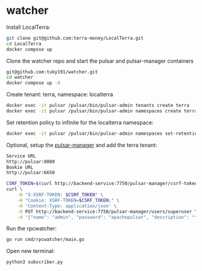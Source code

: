 # watcher

Install LocalTerra:

```sh
git clone git@github.com:terra-money/LocalTerra.git
cd LocalTerra
docker compose up
```


Clone the watcher repo and start the pulsar and pulsar-manager containers

```sh
git@github.com:tuky191/watcher.git
cd watcher
docker compose up -d
```

Create tenant: terra, namespace: localterra

```sh
docker exec -it pulsar /pulsar/bin/pulsar-admin tenants create terra
docker exec -it pulsar /pulsar/bin/pulsar-admin namespaces create terra/localterra
```

Set retention policy to infinite for the localterra namespace:

```sh
docker exec -it pulsar /pulsar/bin/pulsar-admin namespaces set-retention terra/localterra --time -1 --size -1
```


Optional, setup the [pulsar-manager](https://github.com/apache/pulsar-manager)  and add the terra tenant:

```sh
Service URL
http://pulsar:8080
Bookie URL
http://pulsar:6650
```

```sh
CSRF_TOKEN=$(curl http://backend-service:7750/pulsar-manager/csrf-token)
curl \
    -H "X-XSRF-TOKEN: $CSRF_TOKEN" \
    -H "Cookie: XSRF-TOKEN=$CSRF_TOKEN;" \
    -H 'Content-Type: application/json' \
    -X PUT http://backend-service:7750/pulsar-manager/users/superuser \
    -d '{"name": "admin", "password": "apachepulsar", "description": "test", "email": "username@test.org"}'
```

Run the rpcwatcher:
```sh
go run cmd/rpcwatcher/main.go
```

Open new terminal:

```sh
python3 subscriber.py
```


